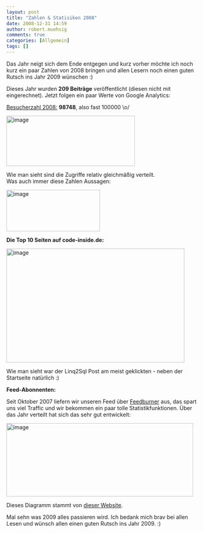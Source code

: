 ```yaml
---
layout: post
title: "Zahlen & Statisiken 2008"
date: 2008-12-31 14:59
author: robert.muehsig
comments: true
categories: [Allgemein]
tags: []
---
```

<p>Das Jahr neigt sich dem Ende entgegen und kurz vorher m&#246;chte ich noch kurz ein paar Zahlen von 2008 bringen und allen Lesern noch einen guten Rutsch ins Jahr 2009 w&#252;nschen :)</p> 
<!--more-->
  <p>Dieses Jahr wurden <strong>209 Beitr&#228;ge</strong> ver&#246;ffentlicht (diesen nicht mit eingerechnet). Jetzt folgen ein paar Werte von Google Analytics:</p>  <p><u>Besucherzahl 2008:</u> <strong>98748</strong>, also fast 100000 \o/</p>  <p><a href="{{BASE_PATH}}/assets/wp-images/image579.png"><img style="border-top-width: 0px; border-left-width: 0px; border-bottom-width: 0px; border-right-width: 0px" height="131" alt="image" src="{{BASE_PATH}}/assets/wp-images/image-thumb557.png" width="335" border="0" /></a> </p>  <p>Wie man sieht sind die Zugriffe relativ gleichm&#228;&#223;ig verteilt.    <br />Was auch immer diese Zahlen Aussagen:</p>  <p><a href="{{BASE_PATH}}/assets/wp-images/image580.png"><img style="border-top-width: 0px; border-left-width: 0px; border-bottom-width: 0px; border-right-width: 0px" height="108" alt="image" src="{{BASE_PATH}}/assets/wp-images/image-thumb558.png" width="244" border="0" /></a> </p>  <p><strong>Die Top 10 Seiten auf code-inside.de:</strong></p>  <p><a href="{{BASE_PATH}}/assets/wp-images/image581.png"><img style="border-top-width: 0px; border-left-width: 0px; border-bottom-width: 0px; border-right-width: 0px" height="297" alt="image" src="{{BASE_PATH}}/assets/wp-images/image-thumb559.png" width="464" border="0" /></a> </p>  <p>Wie man sieht war der Linq2Sql Post am meist geklickten - neben der Startseite nat&#252;rlich :)</p>  <p><strong>Feed-Abonnenten:</strong> </p>  <p>Seit Oktober 2007 liefern wir unseren Feed &#252;ber <a href="http://www.feedburner.com">Feedburner</a> aus, das spart uns viel Traffic und wir bekommen ein paar tolle Statistikfunktionen. &#220;ber das Jahr verteilt hat sich das sehr gut entwickelt:</p>  <p><a href="{{BASE_PATH}}/assets/wp-images/image582.png"><img style="border-top-width: 0px; border-left-width: 0px; border-bottom-width: 0px; border-right-width: 0px" height="191" alt="image" src="{{BASE_PATH}}/assets/wp-images/image-thumb560.png" width="487" border="0" /></a> </p>  <p>Dieses Diagramm stammt von <a href="http://www.FeedCompare.com/?feed1=Code-InsideBlog&amp;feed2=&amp;feed3=&amp;feed4=&amp;months=12">dieser Website</a>.</p>  <p>Mal sehn was 2009 alles passieren wird. Ich bedank mich brav bei allen Lesen und w&#252;nsch allen einen guten Rutsch ins Jahr 2009. :)</p>
